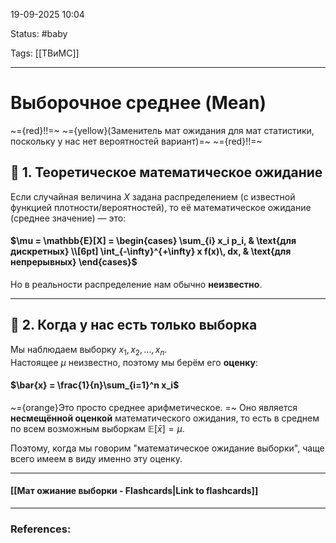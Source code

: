 
19-09-2025 10:04

Status: #baby 

Tags: [[ТВиМС]]

---
# Выборочное среднее (Mean)

~={red}!!=~ ~={yellow}(Заменитель мат ожидания для мат статистики, поскольку у нас нет вероятностей вариант)=~ ~={red}!!=~

## 🔹 1. Теоретическое математическое ожидание

Если случайная величина $X$ задана распределением (с известной функцией плотности/вероятностей), то её математическое ожидание (среднее значение) — это:

#### $\mu = \mathbb{E}[X] = \begin{cases} \sum_{i} x_i p_i, & \text{для дискретных} \\[6pt] \int_{-\infty}^{+\infty} x f(x)\, dx, & \text{для непрерывных} \end{cases}$

Но в реальности распределение нам обычно **неизвестно**.

---

## 🔹 2. Когда у нас есть только выборка

Мы наблюдаем выборку $x_1, x_2, \dots, x_n$​.  
Настоящее $\mu$ неизвестно, поэтому мы берём его **оценку**:

#### $\bar{x} = \frac{1}{n}\sum_{i=1}^n x_i$

~={orange}Это просто среднее арифметическое.  =~
Оно является **несмещённой оценкой** математического ожидания, то есть в среднем по всем возможным выборкам $\mathbb{E}[\bar{x}] = \mu$.

Поэтому, когда мы говорим "математическое ожидание выборки", чаще всего имеем в виду именно эту оценку.

----
#### [[Мат ожиание выборки - Flashcards|Link to flashcards]]



---
### References:

